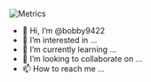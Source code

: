 ![Metrics](https://metrics.lecoq.io/bobby9422?template=classic&config.timezone=Asia%2FCalcutta)


- 👋 Hi, I’m @bobby9422
- 👀 I’m interested in ...
- 🌱 I’m currently learning ...
- 💞️ I’m looking to collaborate on ...
- 📫 How to reach me ...

<!---
bobby9422/bobby9422 is a ✨ special ✨ repository because its `README.md` (this file) appears on your GitHub profile.
You can click the Preview link to take a look at your changes.
--->
